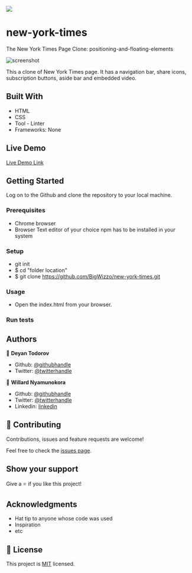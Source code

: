 ![](https://img.shields.io/badge/Microverse-blueviolet)

# new-york-times

The New York Times Page Clone: positioning-and-floating-elements

![screenshot](.images/nyt_screenshot.jpg)

This a clone of New York Times page. It has a navigation bar, share icons, subscription buttons, aside bar and embedded video.

## Built With

- HTML
- CSS
- Tool - Linter
- Frameworks: None

## Live Demo

[Live Demo Link](https://bigwizzo.github.io/new-york-times
)


## Getting Started

Log on to the Github and clone the repository to your local machine.

### Prerequisites
- Chrome browser
- Browser Text editor of your choice npm has to be installed in your system
### Setup
- git init
- $ cd "folder location"
- $ git clone https://github.com/BigWizzo/new-york-times.git

### Usage
- Open the index.html from your browser.

### Run tests


## Authors

👤 **Deyan Todorov**

- Github: [@githubhandle](https://github.com/deikdesign)
- Twitter: [@twitterhandle](https://twitter.com/deikdesign)

👤 **Willard Nyamunokora**

- Github: [@githubhandle](https://github.com/BigWizzo)
- Twitter: [@twitterhandle](https://twitter.com/@willardfarai)
- Linkedin: [linkedin](https://www.linkedin.com/in/willard-nyamunokora-7b2926a1/)

## 🤝 Contributing

Contributions, issues and feature requests are welcome!

Feel free to check the [issues page](issues/).

## Show your support

Give a ⭐️ if you like this project!

## Acknowledgments

- Hat tip to anyone whose code was used
- Inspiration
- etc

## 📝 License

This project is [MIT](lic.url) licensed.
